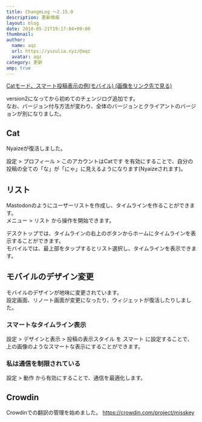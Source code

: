 ```yaml
---
title: ChangeLog ～2.15.0
description: 更新情報
layout: blog
date: 2018-05-21T19:17:04+09:00
thumbnail: 
author:
  name: aqz
  url: https://yuzulia.xyz/@aqz
  avatar: aqz
category: 更新
amp: true
---
```

[Catモード、スマート投稿表示の例(モバイル) (画像をリンク先で見る)](https://misskey.io/files/5b02971c0f817e5a9228e353/image.png)

version2になってから初めてのチェンジログ追加です。  
なお、バージョン付与方法が変わり、全体のバージョンとクライアントのバージョンが別になりました。

## Cat
Nyaizeが復活しました。

設定 > プロフィール > このアカウントはCatです を有効にすることで、自分の投稿の全ての「な」が「にゃ」に見えるようになります(Nyaizeされます)。

## リスト
Mastodonのようにユーザーリストを作成し、タイムラインを作ることができます。  
メニュー > リスト から操作を開始できます。

デスクトップでは、タイムラインの右上のボタンからホームにタイムラインを表示することができます。  
モバイルでは、最上部をタップするとリスト選択し、タイムラインを表示できます。

## モバイルのデザイン変更
モバイルのデザインが地味に変更されています。  
設定画面、リノート画面が変更になったり、ウィジェットが復活したりしました。

### スマートなタイムライン表示
設定 > デザインと表示 > 投稿の表示スタイル を スマート に設定することで、上の画像のようなスマートな表示にすることができます。

### 私は通信を制限されている
設定 > 動作 から有効にすることで、通信を最適化します。

## Crowdin
Crowdinでの翻訳の管理を始めました。 https://crowdin.com/project/misskey